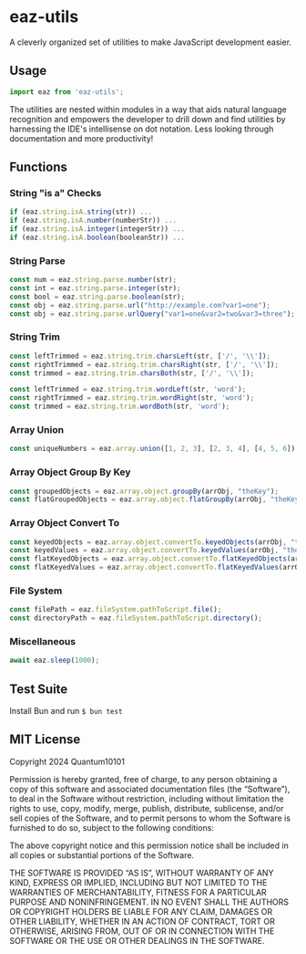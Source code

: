 # eaz-utils

A cleverly organized set of utilities to make JavaScript development easier.

## Usage

```js
import eaz from 'eaz-utils';
```

The utilities are nested within modules in a way that aids natural language recognition and empowers the developer to drill down and find utilities by harnessing the IDE's intellisense on dot notation. Less looking through documentation and more productivity!

## Functions

### String "is a" Checks

```js
if (eaz.string.isA.string(str)) ...
if (eaz.string.isA.number(numberStr)) ...
if (eaz.string.isA.integer(integerStr)) ...
if (eaz.string.isA.boolean(booleanStr)) ...
```

### String Parse

```js
const num = eaz.string.parse.number(str);
const int = eaz.string.parse.integer(str);
const bool = eaz.string.parse.boolean(str);
const obj = eaz.string.parse.url("http://example.com?var1=one");
const obj = eaz.string.parse.urlQuery("var1=one&var2=two&var3=three");
```

### String Trim

```js
const leftTrimmed = eaz.string.trim.charsLeft(str, ['/', '\\']);
const rightTrimmed = eaz.string.trim.charsRight(str, ['/', '\\']);
const trimmed = eaz.string.trim.charsBoth(str, ['/', '\\']);

const leftTrimmed = eaz.string.trim.wordLeft(str, 'word');
const rightTrimmed = eaz.string.trim.wordRight(str, 'word');
const trimmed = eaz.string.trim.wordBoth(str, 'word');
```

### Array Union

```js
const uniqueNumbers = eaz.array.union([1, 2, 3], [2, 3, 4], [4, 5, 6]);
```

### Array Object Group By Key

```js
const groupedObjects = eaz.array.object.groupBy(arrObj, "theKey");
const flatGroupedObjects = eaz.array.object.flatGroupBy(arrObj, "theKey");
```

### Array Object Convert To

```js
const keyedObjects = eaz.array.object.convertTo.keyedObjects(arrObj, "theKey");
const keyedValues = eaz.array.object.convertTo.keyedValues(arrObj, "theKey", "theValue");
const flatKeyedObjects = eaz.array.object.convertTo.flatKeyedObjects(arrObj, "theKey");
const flatKeyedValues = eaz.array.object.convertTo.flatKeyedValues(arrObj, "theKey", "theValue");
```

### File System

```js
const filePath = eaz.fileSystem.pathToScript.file();
const directoryPath = eaz.fileSystem.pathToScript.directory();
```

### Miscellaneous

```js
await eaz.sleep(1000);
```

## Test Suite

Install Bun and run `$ bun test`

## MIT License

Copyright 2024 Quantum10101

Permission is hereby granted, free of charge, to any person obtaining a copy of this software and associated documentation files (the “Software”), to deal in the Software without restriction, including without limitation the rights to use, copy, modify, merge, publish, distribute, sublicense, and/or sell copies of the Software, and to permit persons to whom the Software is furnished to do so, subject to the following conditions:

The above copyright notice and this permission notice shall be included in all copies or substantial portions of the Software.

THE SOFTWARE IS PROVIDED “AS IS”, WITHOUT WARRANTY OF ANY KIND, EXPRESS OR IMPLIED, INCLUDING BUT NOT LIMITED TO THE WARRANTIES OF MERCHANTABILITY, FITNESS FOR A PARTICULAR PURPOSE AND NONINFRINGEMENT. IN NO EVENT SHALL THE AUTHORS OR COPYRIGHT HOLDERS BE LIABLE FOR ANY CLAIM, DAMAGES OR OTHER LIABILITY, WHETHER IN AN ACTION OF CONTRACT, TORT OR OTHERWISE, ARISING FROM, OUT OF OR IN CONNECTION WITH THE SOFTWARE OR THE USE OR OTHER DEALINGS IN THE SOFTWARE.
